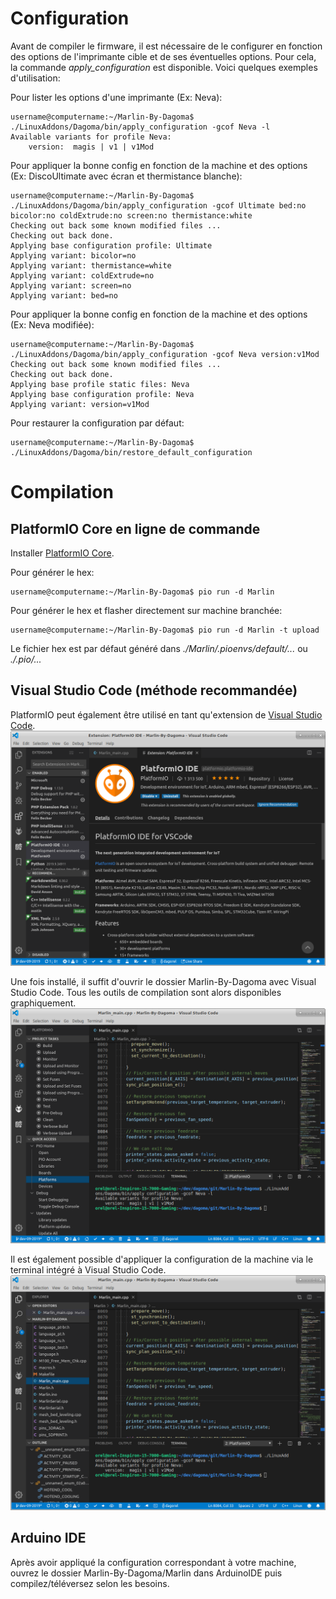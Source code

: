# Configuration

Avant de compiler le firmware, il est nécessaire de le configurer en fonction des options de l'imprimante cible et de ses éventuelles options. Pour cela, la commande *apply_configuration* est disponible. Voici quelques exemples d'utilisation:

Pour lister les options d'une imprimante (Ex: Neva):
```console
username@computername:~/Marlin-By-Dagoma$ ./LinuxAddons/Dagoma/bin/apply_configuration -gcof Neva -l
Available variants for profile Neva:
    version:  magis | v1 | v1Mod
```

Pour appliquer la bonne config en fonction de la machine et des options (Ex: DiscoUltimate avec écran et thermistance blanche):
```console
username@computername:~/Marlin-By-Dagoma$ ./LinuxAddons/Dagoma/bin/apply_configuration -gcof Ultimate bed:no bicolor:no coldExtrude:no screen:no thermistance:white
Checking out back some known modified files ...
Checking out back done.
Applying base configuration profile: Ultimate
Applying variant: bicolor=no
Applying variant: thermistance=white
Applying variant: coldExtrude=no
Applying variant: screen=no
Applying variant: bed=no
```

Pour appliquer la bonne config en fonction de la machine et des options (Ex: Neva modifiée):
```console
username@computername:~/Marlin-By-Dagoma$ ./LinuxAddons/Dagoma/bin/apply_configuration -gcof Neva version:v1Mod
Checking out back some known modified files ...
Checking out back done.
Applying base profile static files: Neva
Applying base configuration profile: Neva
Applying variant: version=v1Mod
```

Pour restaurer la configuration par défaut:
```console
username@computername:~/Marlin-By-Dagoma$ ./LinuxAddons/Dagoma/bin/restore_default_configuration
```

# Compilation

## PlatformIO Core en ligne de commande

Installer [PlatformIO Core](http://docs.platformio.org/en/stable/installation.html).

Pour générer le hex:
```console
username@computername:~/Marlin-By-Dagoma$ pio run -d Marlin
```

Pour générer le hex et flasher directement sur machine branchée:
```console
username@computername:~/Marlin-By-Dagoma$ pio run -d Marlin -t upload
```

Le fichier hex est par défaut généré dans *./Marlin/.pioenvs/default/...* ou *./.pio/...*

## Visual Studio Code (méthode recommandée)

PlatformIO peut également être utilisé en tant qu'extension de [Visual Studio Code](https://code.visualstudio.com/).
![Extension PlatformIO](/Documentation/vscode/pio.png)

Une fois installé, il suffit d'ouvrir le dossier Marlin-By-Dagoma avec Visual Studio Code. Tous les outils de compilation sont alors disponibles graphiquement.
![Commandes PlatformIO](/Documentation/vscode/compilation.png)

Il est également possible d'appliquer la configuration de la machine via le terminal intégré à Visual Studio Code.
![Terminal](/Documentation/vscode/terminal.png)

## Arduino IDE

Après avoir appliqué la configuration correspondant à votre machine, ouvrez le dossier Marlin-By-Dagoma/Marlin dans ArduinoIDE puis compilez/téléversez selon les besoins.
